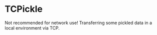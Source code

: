 # TCPickle
Not recommended for network use! Transferring some pickled data in a local environment via TCP.
